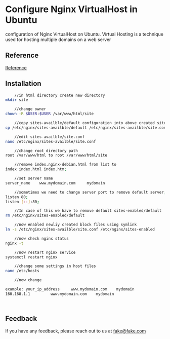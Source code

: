 
# Configure Nginx VirtualHost in Ubuntu

configuration of Nginx VirtualHost on Ubuntu. Virtual Hosting is a technique used for hosting multiple domains on a web server


## Reference

[Reference](https://www.youtube.com/watch?v=WEIo9f4QbYM)

  
## Installation


```bash
    //in html directory create new directory
mkdir site

    //change owner
chown -R $USER:$USER /var/www/html/site

    //copy sites-availble/default configuration into above created site
cp /etc/nginx/sites-availble/default /etc/nginx/sites-availble/site.conf

    //edit sites-availble/site.conf
nano /etc/nginx/sites-availble/site.conf

    //change root directory path
root /var/www/html to root /var/www/html/site

    //remove index.nginx-debian.html from list to
index index.html index.htm;

    //set server name
server_name    www.mydomain.com     mydomain

    //sometimes we need to change server port to remove default server;
listen 80;
listen [::]:80;

    //In case of this we have to remove default sites-enabled/default
rm /etc/nginx/sites-enabled/default

    //now enabled newliy created block files using symlink
ln -s /etc/nginx/sites-availble/site.conf /etc/nginx/sites-enabled

    //now check nginx status
nginx -t

    //now restart nginx service
systemctl restart nginx

    //change some settings in host files
nano /etc/hosts

    //now change

example: your_ip_address     www.mydomain.com    mydomain
160.168.1.1         www.mydomain.com    mydomain




```
    
## Feedback

If you have any feedback, please reach out to us at fake@fake.com

  
